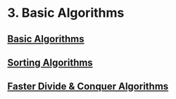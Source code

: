 # 3. Basic Algorithms

## [Basic Algorithms](./basic)

## [Sorting Algorithms](./sort)

## [Faster Divide & Conquer Algorithms](./divideconquer)